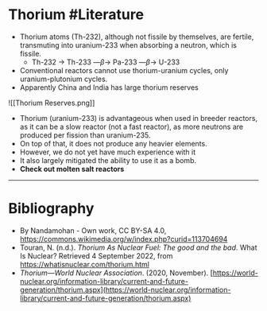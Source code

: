 # Thorium #Literature 
- Thorium atoms (Th-232), although not fissile by themselves, are fertile, transmuting into uranium-233 when absorbing a neutron, which is fissile.
	- Th-232 → Th-233 —$\beta$→ Pa-233 —$\beta$→ U-233
- Conventional reactors cannot use thorium-uranium cycles, only uranium-plutonium cycles.
- Apparently China and India has large thorium reserves

![[Thorium Reserves.png]]

- Thorium (uranium-233) is advantageous when used in breeder reactors, as it can be a slow reactor (not a fast reactor), as more neutrons are produced per fission than uranium-235.
- On top of that, it does not produce any heavier elements.
- However, we do not yet have much experience with it
- It also largely mitigated the ability to use it as a bomb.
- **Check out molten salt reactors**

---
# Bibliography
- By Nandamohan - Own work, CC BY-SA 4.0, https://commons.wikimedia.org/w/index.php?curid=113704694
- Touran, N. (n.d.). _Thorium As Nuclear Fuel: The good and the bad_. What Is Nuclear? Retrieved 4 September 2022, from https://whatisnuclear.com/thorium.html
- _Thorium—World Nuclear Association_. (2020, November). [https://world-nuclear.org/information-library/current-and-future-generation/thorium.aspx](https://world-nuclear.org/information-library/current-and-future-generation/thorium.aspx)